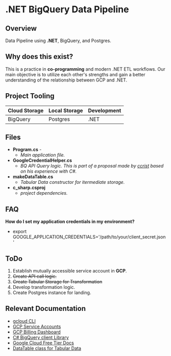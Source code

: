 # .NET BigQuery Data Pipeline 

 ## Overview
 Data Pipeline using **.NET**, BigQuery, and Postgres.

## Why does this exist?
This is a practice in **co-programming** and modern .NET ETL workflows. Our main objective is to utilize each other's strengths and gain a better understanding of the relationship between GCP and .NET.

## Project Tooling
| Cloud Storage | Local Storage | Development |
|---------------|---------------|-------------|
|   BigQuery    |   Postgres    |    .NET     |


## Files
- **Program.cs** - 
    - *Main application file.*
- **GoogleCredentialHelper.cs** 
    - *BQ API Query logic. This is part of a proposal made by  [ccrist](https://github.com/crcrist) based on his experience with C#.*
- **makeDataTable.cs**
    - *Tabular Data constructor for itermediate storage.*
- **c_sharp.csproj** 
    - *project dependencies.*


## FAQ 
**How do I set my application credentials in my environment?** 
- export GOOGLE_APPLICATION_CREDENTIALS='/path/to/your/client_secret.json'


## ToDo 
1. Establish mutually accessible service account in **GCP**.
2. ~~Create API call logic.~~
4. ~~Create Tabular Storage for Transformation~~
5. Develop transformation logic.
6. Create Postgres instance for landing.

## Relevant Documentation
- [gcloud CLI](https://cloud.google.com/sdk/docs/install)
- [GCP Service Accounts](https://cloud.google.com/iam/docs/service-account-overview)
- [GCP Billing Dashboard](https://console.cloud.google.com/billing)
- [C# BigQuery client Library](https://cloud.google.com/bigquery/docs/reference/libraries)
- [Google Cloud Free Tier Docs](https://cloud.google.com/free/docs/free-cloud-features)
- [DataTable class for Tabular Data](https://learn.microsoft.com/en-us/dotnet/api/system.data.datatable?view=net-8.0)


